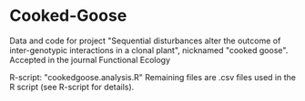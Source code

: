 # Cooked-Goose
Data and code for project "Sequential disturbances alter the outcome of inter-genotypic interactions in a clonal plant", nicknamed "cooked goose".
Accepted in the journal Functional Ecology

R-script: "cookedgoose.analysis.R"
Remaining files are .csv files used in the R script (see R-script for details). 
